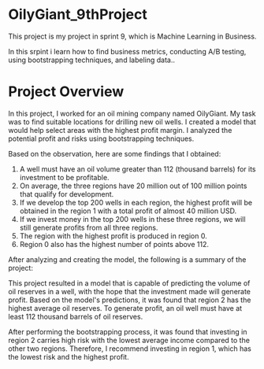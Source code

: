 # OilyGiant_9thProject
This project is my project in sprint 9, which is Machine Learning in Business.

In this srpint i learn how to find business metrics, conducting A/B testing, using bootstrapping techniques, and labeling data..

# Project Overview

In this project, I worked for an oil mining company named OilyGiant. My task was to find suitable locations for drilling new oil wells. I created a model that would help select areas with the highest profit margin. I analyzed the potential profit and risks using bootstrapping techniques.

Based on the observation, here are some findings that I obtained:
1.	A well must have an oil volume greater than 112 (thousand barrels) for its investment to be profitable.
2.	On average, the three regions have 20 million out of 100 million points that qualify for development.
3.	If we develop the top 200 wells in each region, the highest profit will be obtained in the region 1 with a total profit of almost 40 million USD.
4.	If we invest money in the top 200 wells in these three regions, we will still generate profits from all three regions.
5.	The region with the highest profit is produced in region 0.
6.	Region 0 also has the highest number of points above 112.

After analyzing and creating the model, the following is a summary of the project:

This project resulted in a model that is capable of predicting the volume of oil reserves in a well, with the hope that the investment made will generate profit. Based on the model's predictions, it was found that region 2 has the highest average oil reserves. To generate profit, an oil well must have at least 112 thousand barrels of oil reserves.

After performing the bootstrapping process, it was found that investing in region 2 carries high risk with the lowest average income compared to the other two regions. Therefore, I recommend investing in region 1, which has the lowest risk and the highest profit.
